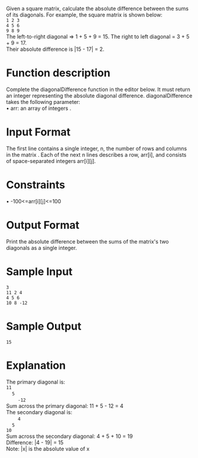 Given a square matrix, calculate the absolute difference between the sums of its diagonals.
For example, the square matrix  is shown below:<br />
` 1 2 3 ` <br />
` 4 5 6 ` <br />
` 9 8 9 ` <br />
The left-to-right diagonal => 1 + 5 + 9 = 15. The right to left diagonal = 3 + 5 + 9 = 17. <br />
Their absolute difference is |15 - 17| = 2.
# Function description #
Complete the diagonalDifference function in the editor below. It must return an integer representing the absolute diagonal difference.
diagonalDifference takes the following parameter:<br />
•	arr: an array of integers .
# Input Format #
The first line contains a single integer, n, the number of rows and columns in the matrix . 
Each of the next n lines describes a row, arr[i], and consists of  space-separated integers arr[i][j].
# Constraints #
•	-100<=arr[i][j]<=100
# Output Format #
Print the absolute difference between the sums of the matrix's two diagonals as a single integer.
# Sample Input #
`3`<br />
`11 2 4`<br />
`4 5 6`<br />
`10 8 -12`<br />
# Sample Output #
`15`
# Explanation #
The primary diagonal is:<br />
`11`<br />
&nbsp;&nbsp;&nbsp;&nbsp;`5`<br />
&nbsp;&nbsp;&nbsp;&nbsp;&nbsp;&nbsp;&nbsp;&nbsp;`-12`<br />
Sum across the primary diagonal: 11 + 5 - 12 = 4 <br />
The secondary diagonal is:<br />
&nbsp;&nbsp;&nbsp;&nbsp;&nbsp;&nbsp;&nbsp;&nbsp;`4`<br />
&nbsp;&nbsp;&nbsp;&nbsp;`5`<br />
`10`<br />
Sum across the secondary diagonal: 4 + 5 + 10 = 19 <br />
Difference: |4 - 19| = 15<br />
Note: |x| is the absolute value of x

